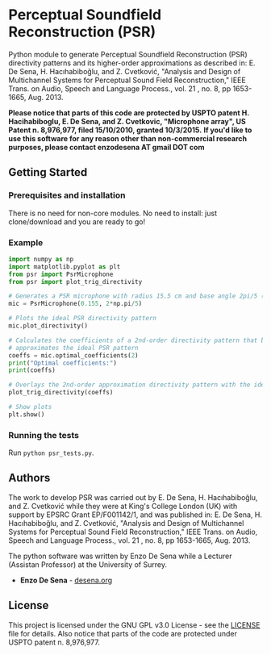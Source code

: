 # Perceptual Soundfield Reconstruction (PSR)
Python module to generate Perceptual Soundfield Reconstruction (PSR) directivity patterns and its higher-order approximations as described in: E. De Sena, H. Hacıhabiboğlu, and Z. Cvetković, "Analysis and Design of Multichannel Systems for Perceptual Sound Field Reconstruction," IEEE Trans. on Audio, Speech and Language Process., vol. 21 , no. 8, pp 1653-1665, Aug. 2013.


**Please notice that parts of this code are protected by USPTO patent H. Hacihabiboglu, E. De Sena, and Z. Cvetkovic, "Microphone array", US Patent n. 8,976,977, filed 15/10/2010, granted 10/3/2015.**
**If you'd like to use this software for any reason other than non-commercial research purposes, please contact enzodesena AT gmail DOT com**


## Getting Started

### Prerequisites and installation

There is no need for non-core modules. No need to install: just clone/download and you are ready to go!

### Example

```python
import numpy as np
import matplotlib.pyplot as plt
from psr import PsrMicrophone
from psr import plot_trig_directivity

# Generates a PSR microphone with radius 15.5 cm and base angle 2pi/5 (74 deg)
mic = PsrMicrophone(0.155, 2*np.pi/5)

# Plots the ideal PSR directivity pattern
mic.plot_directivity()

# Calculates the coefficients of a 2nd-order directivity pattern that best
# approximates the ideal PSR pattern
coeffs = mic.optimal_coefficients(2)
print("Optimal coefficients:")
print(coeffs)

# Overlays the 2nd-order approximation directivity pattern with the ideal one
plot_trig_directivity(coeffs)

# Show plots
plt.show()
```

### Running the tests

Run `python psr_tests.py`.


## Authors

The work to develop PSR was carried out by E. De Sena, H. Hacıhabiboğlu, and Z. Cvetković while they were at King's College London (UK) with support by EPSRC Grant EP/F001142/1, and was published in: 
E. De Sena, H. Hacıhabiboğlu, and Z. Cvetković, "Analysis and Design of Multichannel Systems for Perceptual Sound Field Reconstruction," IEEE Trans. on Audio, Speech and Language Process., vol. 21 , no. 8, pp 1653-1665, Aug. 2013.

The python software was written by Enzo De Sena while a Lecturer (Assistan Professor) at the University of Surrey. 

* **Enzo De Sena** - [desena.org](https://desena.org)


## License

This project is licensed under the GNU GPL v3.0 License - see the [LICENSE](LICENSE) file for details. Also notice that parts of the code are protected under USPTO patent n. 8,976,977.
